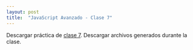 ```yaml
---
layout: post
title:  "JavaScript Avanzado - Clase 7"
---
```


Descargar práctica de [clase 7][clase-7].
Descargar archivos generados durante la clase.

[clase-7]: /assets/preclase7-jsa.zip
[clase]: /assets/clase7-jsa.zip

